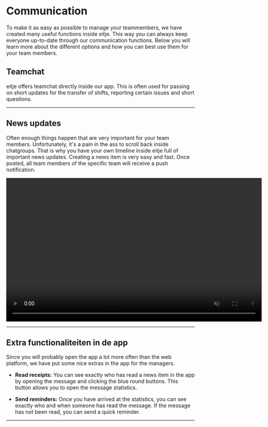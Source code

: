 # Communication


To make it as easy as possible to manage your teammembers, we have created many useful functions inside eitje. This way you can always keep everyone up-to-date through our communication functions. Below you will learn more about the different options and how you can best use them for your team members.


## Teamchat

eitje offers teamchat directly inside our app. This is often used for passing on short updates for the transfer of shifts, reporting certain issues and short questions.


---


## News updates

Often enough things happen that are very important for your team members. Unfortunately, it's a pain in the ass to scroll back inside chatgroups. That is why you have your own timeline inside eitje full of important news updates. Creating a news item is very easy and fast. Once posted, all team members of the specific team will receive a push notification. 


<video controls
       muted 
       src="/assets/nieuwsberichtMaken.mov"
       width="683"
       height="384">
</video>

---

## Extra functionaliteiten in de app

Since you will probably open the app a lot more often than the web platform, we have put some nice extras in the app for the managers.

* **Read receipts:** You can see exactly who has read a news item in the app by opening the message and clicking the blue round buttons. This button allows you to open the message statistics.

* **Send reminders:** Once you have arrived at the statistics, you can see exactly who and when someone has read the message. If the message has not been read, you can send a quick reminder.

---